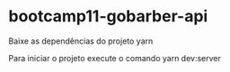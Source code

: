 # bootcamp11-gobarber-api

Baixe as dependências do projeto
yarn

Para iniciar o projeto execute o comando
yarn dev:server
